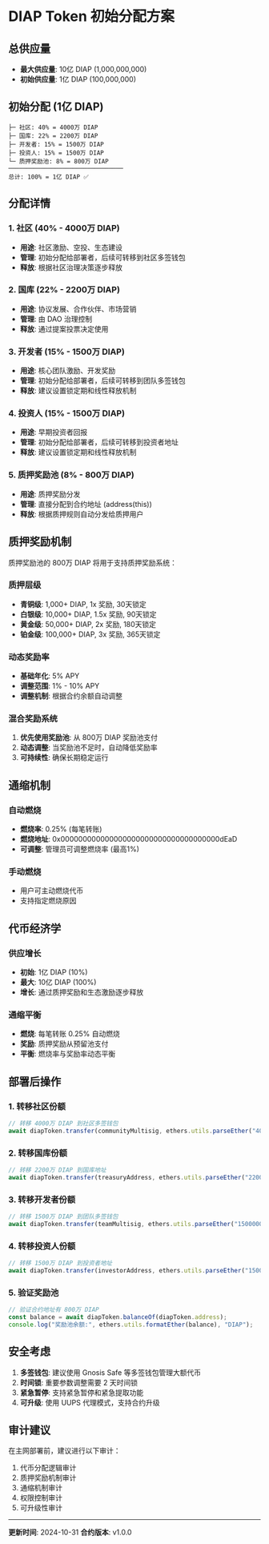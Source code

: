 # DIAP Token 初始分配方案

## 总供应量
- **最大供应量**: 10亿 DIAP (1,000,000,000)
- **初始供应量**: 1亿 DIAP (100,000,000)

## 初始分配 (1亿 DIAP)

```
├─ 社区: 40% = 4000万 DIAP
├─ 国库: 22% = 2200万 DIAP
├─ 开发者: 15% = 1500万 DIAP
├─ 投资人: 15% = 1500万 DIAP
└─ 质押奖励池: 8% = 800万 DIAP
────────────────────────────────
总计: 100% = 1亿 DIAP ✅
```

## 分配详情

### 1. 社区 (40% - 4000万 DIAP)
- **用途**: 社区激励、空投、生态建设
- **管理**: 初始分配给部署者，后续可转移到社区多签钱包
- **释放**: 根据社区治理决策逐步释放

### 2. 国库 (22% - 2200万 DIAP)
- **用途**: 协议发展、合作伙伴、市场营销
- **管理**: 由 DAO 治理控制
- **释放**: 通过提案投票决定使用

### 3. 开发者 (15% - 1500万 DIAP)
- **用途**: 核心团队激励、开发奖励
- **管理**: 初始分配给部署者，后续可转移到团队多签钱包
- **释放**: 建议设置锁定期和线性释放机制

### 4. 投资人 (15% - 1500万 DIAP)
- **用途**: 早期投资者回报
- **管理**: 初始分配给部署者，后续可转移到投资者地址
- **释放**: 建议设置锁定期和线性释放机制

### 5. 质押奖励池 (8% - 800万 DIAP)
- **用途**: 质押奖励分发
- **管理**: 直接分配到合约地址 (address(this))
- **释放**: 根据质押规则自动分发给质押用户

## 质押奖励机制

质押奖励池的 800万 DIAP 将用于支持质押奖励系统：

### 质押层级
- **青铜级**: 1,000+ DIAP, 1x 奖励, 30天锁定
- **白银级**: 10,000+ DIAP, 1.5x 奖励, 90天锁定
- **黄金级**: 50,000+ DIAP, 2x 奖励, 180天锁定
- **铂金级**: 100,000+ DIAP, 3x 奖励, 365天锁定

### 动态奖励率
- **基础年化**: 5% APY
- **调整范围**: 1% - 10% APY
- **调整机制**: 根据合约余额自动调整

### 混合奖励系统
1. **优先使用奖励池**: 从 800万 DIAP 奖励池支付
2. **动态调整**: 当奖励池不足时，自动降低奖励率
3. **可持续性**: 确保长期稳定运行

## 通缩机制

### 自动燃烧
- **燃烧率**: 0.25% (每笔转账)
- **燃烧地址**: 0x000000000000000000000000000000000000dEaD
- **可调整**: 管理员可调整燃烧率 (最高1%)

### 手动燃烧
- 用户可主动燃烧代币
- 支持指定燃烧原因

## 代币经济学

### 供应增长
- **初始**: 1亿 DIAP (10%)
- **最大**: 10亿 DIAP (100%)
- **增长**: 通过质押奖励和生态激励逐步释放

### 通缩平衡
- **燃烧**: 每笔转账 0.25% 自动燃烧
- **奖励**: 质押奖励从预留池支付
- **平衡**: 燃烧率与奖励率动态平衡

## 部署后操作

### 1. 转移社区份额
```javascript
// 转移 4000万 DIAP 到社区多签钱包
await diapToken.transfer(communityMultisig, ethers.utils.parseEther("40000000"));
```

### 2. 转移国库份额
```javascript
// 转移 2200万 DIAP 到国库地址
await diapToken.transfer(treasuryAddress, ethers.utils.parseEther("22000000"));
```

### 3. 转移开发者份额
```javascript
// 转移 1500万 DIAP 到团队多签钱包
await diapToken.transfer(teamMultisig, ethers.utils.parseEther("15000000"));
```

### 4. 转移投资人份额
```javascript
// 转移 1500万 DIAP 到投资者地址
await diapToken.transfer(investorAddress, ethers.utils.parseEther("15000000"));
```

### 5. 验证奖励池
```javascript
// 验证合约地址有 800万 DIAP
const balance = await diapToken.balanceOf(diapToken.address);
console.log("奖励池余额:", ethers.utils.formatEther(balance), "DIAP");
```

## 安全考虑

1. **多签钱包**: 建议使用 Gnosis Safe 等多签钱包管理大额代币
2. **时间锁**: 重要参数调整需要 2 天时间锁
3. **紧急暂停**: 支持紧急暂停和紧急提取功能
4. **可升级**: 使用 UUPS 代理模式，支持合约升级

## 审计建议

在主网部署前，建议进行以下审计：
1. 代币分配逻辑审计
2. 质押奖励机制审计
3. 通缩机制审计
4. 权限控制审计
5. 可升级性审计

---

**更新时间**: 2024-10-31
**合约版本**: v1.0.0

